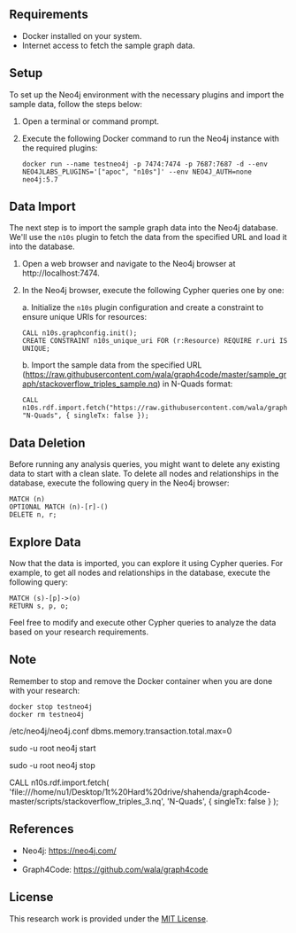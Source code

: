 


## Requirements
- Docker installed on your system.
- Internet access to fetch the sample graph data.

## Setup
To set up the Neo4j environment with the necessary plugins and import the sample data, follow the steps below:

1. Open a terminal or command prompt.

2. Execute the following Docker command to run the Neo4j instance with the required plugins:
   ```
   docker run --name testneo4j -p 7474:7474 -p 7687:7687 -d --env NEO4JLABS_PLUGINS='["apoc", "n10s"]' --env NEO4J_AUTH=none neo4j:5.7
   ```

## Data Import
The next step is to import the sample graph data into the Neo4j database. We'll use the `n10s` plugin to fetch the data from the specified URL and load it into the database.

1. Open a web browser and navigate to the Neo4j browser at http://localhost:7474.

2. In the Neo4j browser, execute the following Cypher queries one by one:

   a. Initialize the `n10s` plugin configuration and create a constraint to ensure unique URIs for resources:
      ```cypher
      CALL n10s.graphconfig.init();
      CREATE CONSTRAINT n10s_unique_uri FOR (r:Resource) REQUIRE r.uri IS UNIQUE;
      ```

   b. Import the sample data from the specified URL (https://raw.githubusercontent.com/wala/graph4code/master/sample_graph/stackoverflow_triples_sample.nq) in N-Quads format:
      ```cypher
      CALL n10s.rdf.import.fetch("https://raw.githubusercontent.com/wala/graph4code/master/sample_graph/stackoverflow_triples_sample.nq", "N-Quads", { singleTx: false });
      ```

## Data Deletion
Before running any analysis queries, you might want to delete any existing data to start with a clean slate. To delete all nodes and relationships in the database, execute the following query in the Neo4j browser:

```cypher
MATCH (n)
OPTIONAL MATCH (n)-[r]-()
DELETE n, r;
```

## Explore Data
Now that the data is imported, you can explore it using Cypher queries. For example, to get all nodes and relationships in the database, execute the following query:

```cypher
MATCH (s)-[p]->(o)
RETURN s, p, o;
```

Feel free to modify and execute other Cypher queries to analyze the data based on your research requirements.

## Note
Remember to stop and remove the Docker container when you are done with your research:

```
docker stop testneo4j
docker rm testneo4j
```


/etc/neo4j/neo4j.conf
dbms.memory.transaction.total.max=0

sudo -u root neo4j start

sudo -u root neo4j stop

CALL n10s.rdf.import.fetch(
  'file:///home/nu1/Desktop/1t%20Hard%20drive/shahenda/graph4code-master/scripts/stackoverflow_triples_3.nq',
  'N-Quads',
  {
    singleTx: false
  }
);



## References
- Neo4j: https://neo4j.com/
- 
- Graph4Code: https://github.com/wala/graph4code

## License
This research work is provided under the [MIT License](LICENSE).
